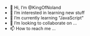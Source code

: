 - 👋 Hi, I’m @KingOfNoland
- 👀 I’m interested in learning new stuff
- 🌱 I’m currently learning "JavaScript"
- 💞️ I’m looking to collaborate on ...
- 📫 How to reach me ...

<!---
KingOfNoland/KingOfNoland is a ✨ special ✨ repository because its `README.md` (this file) appears on your GitHub profile.
You can click the Preview link to take a look at your changes.
--->
